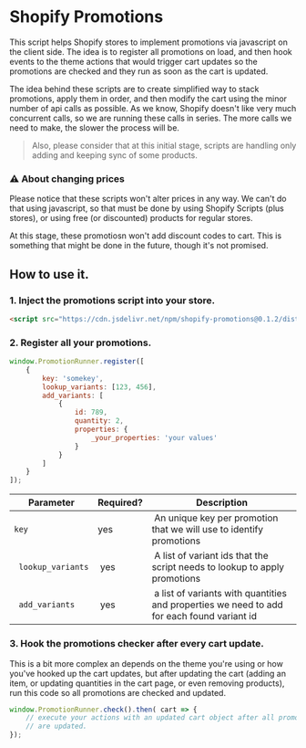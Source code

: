 # Shopify Promotions 

This script helps Shopify stores to implement promotions via javascript on the client side. The idea is to register all promotions on load, and then hook events to the theme actions that would trigger cart updates so the promotions are checked and they run as soon as the cart is updated. 

The idea behind these scripts are to create simplified way to stack promotions, apply them in order, and then modify the cart using the minor number of api calls as possible. As we know, Shopify doesn't like very much concurrent calls, so we are running these calls in series. The more calls we need to make, the slower the process will be. 

> Also, please consider that at this initial stage, scripts are handling only adding and keeping sync of some products. 

### ⚠️ About changing prices
Please notice that these scripts won't alter prices in any way. We can't do that using javascript, so that must be done by using Shopify Scripts (plus stores), or using free (or discounted) products for regular stores. 

At this stage, these promotiosn won't add discount codes to cart. This is something that might be done in the future, though it's not promised. 


## How to use it. 

### 1. Inject the promotions script into your store. 

```html
<script src="https://cdn.jsdelivr.net/npm/shopify-promotions@0.1.2/dist/runner.js" defer></script>
```

### 2. Register all your promotions. 

```javascript
window.PromotionRunner.register([
    {
        key: 'somekey', 
        lookup_variants: [123, 456], 
        add_variants: [
            {
                id: 789,
                quantity: 2,
                properties: {
                    _your_properties: 'your values'
                }
            }
        ]
    }
]); 
```

| Parameter | Required? | Description |
| --------- | --------- | ----------- |
| `key`       | yes       | An unique key per promotion that we will use to identify promotions | 
|` lookup_variants` | yes | A list of variant ids that the script needs to lookup to apply promotions | 
|` add_variants` | yes | a list of variants with quantities and properties we need to add for each found variant id | 

### 3. Hook the promotions checker after every cart update. 

This is a bit more complex an depends on the theme you're using or how you've hooked up the cart updates, but after updating the cart (adding an item, or updating quantities in the cart page, or even removing products), run this code so all promotions are checked and updated. 

```javascript 
window.PromotionRunner.check().then( cart => {
    // execute your actions with an updated cart object after all promotions 
    // are updated.  
}); 
```